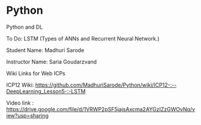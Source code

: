 # Python

Python and DL

To Do: LSTM (Types of ANNs and Recurrent Neural Network.)

Student Name: Madhuri Sarode

Instructor Name: Saria Goudarzvand

Wiki Links for Web ICPs

ICP12 Wiki: https://github.com/MadhuriSarode/Python/wiki/ICP12-:--DeepLearning_Lesson5-:-LSTM

Video link : https://drive.google.com/file/d/1VRWP2pSF5jajsAxcma2AYGzIZzGWOvNq/view?usp=sharing
